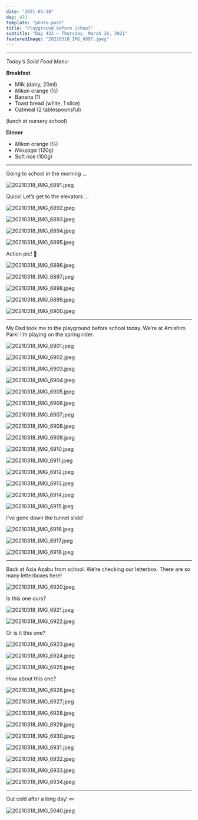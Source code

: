 ```yaml
---
date: "2021-03-18"
day: 423
template: "photo-post"
title: "Playground before School"
subtitle: "Day 423 – Thursday, March 18, 2021"
featuredImage: "20210318_IMG_6897.jpeg"
---
```


<hr />

_Today’s Solid Food Menu:_

**Breakfast**

- Milk (dairy, 20ml)
- *Mikan* orange (½)
- Banana (1)
- Toast bread (white, 1 slice)
- Oatmeal (2 tablespoonsful)

(lunch at nursery school)

**Dinner**

- *Mikan* orange (½)
- *Nikujaga* (120g)
- Soft rice (100g)

<hr />

Going to school in the morning …

![20210318_IMG_6891.jpeg](20210318_IMG_6891.jpeg)

Quick! Let’s get to the elevators …

![20210318_IMG_6892.jpeg](20210318_IMG_6892.jpeg)

![20210318_IMG_6893.jpeg](20210318_IMG_6893.jpeg)

![20210318_IMG_6894.jpeg](20210318_IMG_6894.jpeg)

![20210318_IMG_6895.jpeg](20210318_IMG_6895.jpeg)

Action pic! 💨

![20210318_IMG_6896.jpeg](20210318_IMG_6896.jpeg)

![20210318_IMG_6897.jpeg](20210318_IMG_6897.jpeg)

![20210318_IMG_6898.jpeg](20210318_IMG_6898.jpeg)

![20210318_IMG_6899.jpeg](20210318_IMG_6899.jpeg)

![20210318_IMG_6900.jpeg](20210318_IMG_6900.jpeg)

<hr />

My Dad took me to the playground before school today. We’re at Amishiro Park! I’m playing on the spring rider.

![20210318_IMG_6901.jpeg](20210318_IMG_6901.jpeg)

![20210318_IMG_6902.jpeg](20210318_IMG_6902.jpeg)

![20210318_IMG_6903.jpeg](20210318_IMG_6903.jpeg)

![20210318_IMG_6904.jpeg](20210318_IMG_6904.jpeg)

![20210318_IMG_6905.jpeg](20210318_IMG_6905.jpeg)

![20210318_IMG_6906.jpeg](20210318_IMG_6906.jpeg)

![20210318_IMG_6907.jpeg](20210318_IMG_6907.jpeg)

![20210318_IMG_6908.jpeg](20210318_IMG_6908.jpeg)

![20210318_IMG_6909.jpeg](20210318_IMG_6909.jpeg)

![20210318_IMG_6910.jpeg](20210318_IMG_6910.jpeg)

![20210318_IMG_6911.jpeg](20210318_IMG_6911.jpeg)

![20210318_IMG_6912.jpeg](20210318_IMG_6912.jpeg)

![20210318_IMG_6913.jpeg](20210318_IMG_6913.jpeg)

![20210318_IMG_6914.jpeg](20210318_IMG_6914.jpeg)

![20210318_IMG_6915.jpeg](20210318_IMG_6915.jpeg)

I’ve gone down the tunnel slide!

![20210318_IMG_6916.jpeg](20210318_IMG_6916.jpeg)

![20210318_IMG_6917.jpeg](20210318_IMG_6917.jpeg)

![20210318_IMG_6918.jpeg](20210318_IMG_6918.jpeg)

<hr />

Back at Axia Azabu from school. We’re checking our letterbox. There are so many letterboxes here!

![20210318_IMG_6920.jpeg](20210318_IMG_6920.jpeg)

Is this one ours?

![20210318_IMG_6921.jpeg](20210318_IMG_6921.jpeg)

![20210318_IMG_6922.jpeg](20210318_IMG_6922.jpeg)

Or is it this one?

![20210318_IMG_6923.jpeg](20210318_IMG_6923.jpeg)

![20210318_IMG_6924.jpeg](20210318_IMG_6924.jpeg)

![20210318_IMG_6925.jpeg](20210318_IMG_6925.jpeg)

How about this one?

![20210318_IMG_6926.jpeg](20210318_IMG_6926.jpeg)

![20210318_IMG_6927.jpeg](20210318_IMG_6927.jpeg)

![20210318_IMG_6928.jpeg](20210318_IMG_6928.jpeg)

![20210318_IMG_6929.jpeg](20210318_IMG_6929.jpeg)

![20210318_IMG_6930.jpeg](20210318_IMG_6930.jpeg)

![20210318_IMG_6931.jpeg](20210318_IMG_6931.jpeg)

![20210318_IMG_6932.jpeg](20210318_IMG_6932.jpeg)

![20210318_IMG_6933.jpeg](20210318_IMG_6933.jpeg)

![20210318_IMG_6934.jpeg](20210318_IMG_6934.jpeg)

<hr />

Out cold after a long day! 💤

![20210318_IMG_5040.jpeg](20210318_IMG_5040.jpeg)
